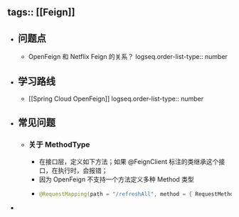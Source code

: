 tags:: [[Feign]]
---

- ## 问题点
	- OpenFeign 和 Netflix Feign 的关系？
	  logseq.order-list-type:: number
- ## 学习路线
	- [[Spring Cloud OpenFeign]]
	  logseq.order-list-type:: number
- ## 常见问题
	- ### 关于 MethodType
		- 在接口层，定义如下方法；如果 @FeignClient 标注的类继承这个接口，在执行时，会报错；
		- 因为 OpenFeign 不支持一个方法定义多种 Method 类型
		- ```java
		  @RequestMapping(path = "/refreshAll", method = { RequestMethod.GET, RequestMethod.POST })
		  ```
-